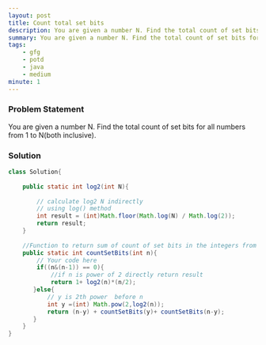 ```yaml
---
layout: post
title: Count total set bits
description: You are given a number N. Find the total count of set bits for all numbers from 1 to N(both inclusive).
summary: You are given a number N. Find the total count of set bits for all numbers from 1 to N(both inclusive).
tags:
    - gfg
    - potd
    - java
    - medium
minute: 1
---
```


### Problem Statement
You are given a number N. Find the total count of set bits for all numbers from 1 to N(both inclusive).


### Solution
```java
class Solution{
    
    public static int log2(int N){
  
        // calculate log2 N indirectly
        // using log() method
        int result = (int)Math.floor(Math.log(N) / Math.log(2));
        return result;
    }
    
    //Function to return sum of count of set bits in the integers from 1 to n.
    public static int countSetBits(int n){
        // Your code here
        if((n&(n-1)) == 0){
            //if n is power of 2 directly return result
            return 1+ log2(n)*(n/2);
       }else{
           // y is 2th power  before n
           int y =(int) Math.pow(2,log2(n));
           return (n-y) + countSetBits(y)+ countSetBits(n-y);
       }
    }
}
```
